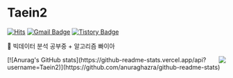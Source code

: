  
# Taein2

[![Hits](https://hits.seeyoufarm.com/api/count/incr/badge.svg?url=https%3A%2F%2Fgithub.com%2Fhaesoo9410&count_bg=%23EB8B10&title_bg=%23684327&icon=&icon_color=%23E7E7E7&title=VISIT&edge_flat=false)](https://github.com/Taein2)
[![Gmail Badge](https://img.shields.io/badge/Gmail-D14836?style=flat&logo=Gmail&logoColor=white)](mailto:dls102s@gmail.com)
[![Tistory Badge](https://img.shields.io/badge/Tech%20Blog-555263?style=flat&logoColor=white)](https://codingrepo.tistory.com/)

🌱 빅데이터 분석 공부중 + 알고리즘 빠이아

<img align='right' src="http://mazassumnida.wtf/api/v2/generate_badge?boj=embed94xod">
[![Anurag's GitHub stats](https://github-readme-stats.vercel.app/api?username=Taein2)](https://github.com/anuraghazra/github-readme-stats)
